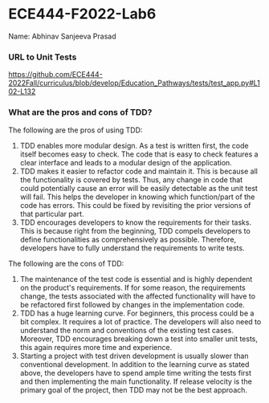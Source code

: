 # ECE444-F2022-Lab6
Name: Abhinav Sanjeeva Prasad

### URL to Unit Tests
https://github.com/ECE444-2022Fall/curriculus/blob/develop/Education_Pathways/tests/test_app.py#L102-L132

### What are the pros and cons of TDD?

The following are the pros of using TDD:
1. TDD enables more modular design. As a test is written first, the code itself becomes easy to check. The code that is easy to check features a clear interface and leads to a modular design of the application.
2. TDD makes it easier to refactor code and maintain it. This is because all the functionality is covered by tests. Thus, any change in code that could potentially cause an error will be easily detectable as the unit test will fail. This helps the developer in knowing which function/part of the code has errors. This could be fixed by revisiting the prior versions of that particular part.
3. TDD encourages developers to know the requirements for their tasks. This is because right from the beginning, TDD compels developers to define functionalities as comprehensively as possible. Therefore, developers have to fully understand the requirements to write tests.
 
The following are the cons of TDD:
1. The maintenance of the test code is essential and is highly dependent on the product's requirements. If for some reason, the requirements change, the tests associated with the affected functionality will have to be refactored first followed by changes in the implementation code.
2. TDD has a huge learning curve. For beginners, this process could be a bit complex. It requires a lot of practice. The developers will also need to understand the norm and conventions of the existing test cases. Moreover, TDD encourages breaking down a test into smaller unit tests, this again requires more time and experience.
3. Starting a project with test driven development is usually slower than conventional development. In addition to the learning curve as stated above, the developers have to spend ample time writing the tests first and then implementing the main functionality. If release velocity is the primary goal of the project, then TDD may not be the best approach.